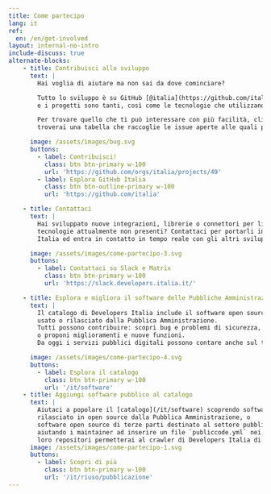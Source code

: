 ```yaml
---
title: Come partecipo
lang: it
ref:
  en: /en/get-involved
layout: internal-no-intro
include-discuss: true
alternate-blocks:
    - title: Contribuisci allo sviluppo
      text: |
        Hai voglia di aiutare ma non sai da dove cominciare?

        Tutto lo sviluppo è su GitHub [@italia](https://github.com/italia "Italia su Github")
        e i progetti sono tanti, così come le tecnologie che utilizzano.

        Per trovare quello che ti può interessare con più facilità, clicca su "Contribuisci!",
        troverai una tabella che raccoglie le issue aperte alle quali puoi contribuire.

      image: /assets/images/bug.svg
      buttons:
        - label: Contribuisci!
          class: btn btn-primary w-100
          url: 'https://github.com/orgs/italia/projects/49'
        - label: Esplora GitHub Italia
          class: btn btn-outline-primary w-100
          url: 'https://github.com/italia'

    - title: Contattaci
      text: |
        Hai sviluppato nuove integrazioni, librerie o connettori per linguaggi o
        tecnologie attualmente non presenti? Contattaci per portarli in Developers
        Italia ed entra in contatto in tempo reale con gli altri sviluppatori!

      image: /assets/images/come-partecipo-3.svg
      buttons:
        - label: Contattaci su Slack e Matrix
          class: btn btn-primary w-100
          url: 'https://slack.developers.italia.it/'

    - title: Esplora e migliora il software delle Pubbliche Amministrazioni
      text: |
        Il catalogo di Developers Italia include il software open source
        usato o rilasciato dalla Pubblica Amministrazione.
        Tutti possono contribuire: scopri bug e problemi di sicurezza,
        o proponi miglioramenti e nuove funzioni.
        Da oggi i servizi pubblici digitali possono contare anche sul tuo aiuto.

      image: /assets/images/come-partecipo-4.svg
      buttons:
        - label: Esplora il catalogo
          class: btn btn-primary w-100
          url: '/it/software'
    - title: Aggiungi software pubblico al catalogo
      text: |
        Aiutaci a popolare il [catalogo](/it/software) scoprendo software
        rilasciato in open source dalla Pubblica Amministrazione, o
        software open source di terze parti destinato al settore pubblico:
        aiutando i maintainer ad inserire un file `publiccode.yml` nei
        loro repositori permetterai al crawler di Developers Italia di scoprirli.
      image: /assets/images/come-partecipo-1.svg
      buttons:
        - label: Scopri di più
          class: btn btn-primary w-100
          url: '/it/riuso/pubblicazione'
---
```

